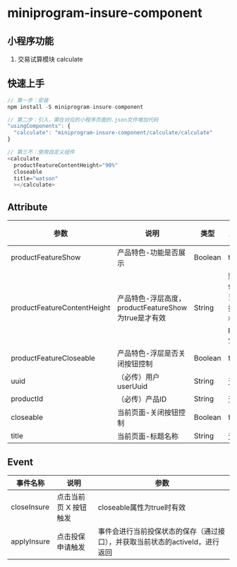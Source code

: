 # miniprogram-insure-component

## 小程序功能
1. 交易试算模块 calculate

## 快速上手
```js
// 第一步：安装
npm install -S miniprogram-insure-component

// 第二步：引入，需在对应的小程序页面的.json文件增加代码
"usingComponents": {
  "calculate": "miniprogram-insure-component/calculate/calculate"
}

// 第三不：使用自定义组件
<calculate
  productFeatureContentHeight="90%"
  closeable
  title="watson"
  ></calculate>
```

## Attribute
| 参数| 说明 | 类型 | 默认值 | 版本 |
| --- | --- | --- |   --- |  --- |
|productFeatureShow|产品特色-功能是否展示|Boolean|true|-|
|productFeatureContentHeight|产品特色-浮层高度，productFeatureShow为true是才有效|String|默认90%，当前支持两种格式：px，百分比；|-|
|productFeatureCloseable|产品特色-浮层是否关闭按钮控制|Boolean|false|-|
|uuid|（必传）用户userUuid|String|无|-|
|productId|（必传）产品ID|String|无|-|
|closeable|当前页面-关闭按钮控制|Boolean|false|-|
|title|当前页面-标题名称|String|无|-|

## Event
| 事件名称 | 说明 | 参数 |
| --- | --- | --- |
| closeInsure | 点击当前页 X 按钮触发 | closeable属性为true时有效 |
| applyInsure | 点击投保申请触发 | 事件会进行当前投保状态的保存（通过接口），并获取当前状态的activeId，进行返回 |
